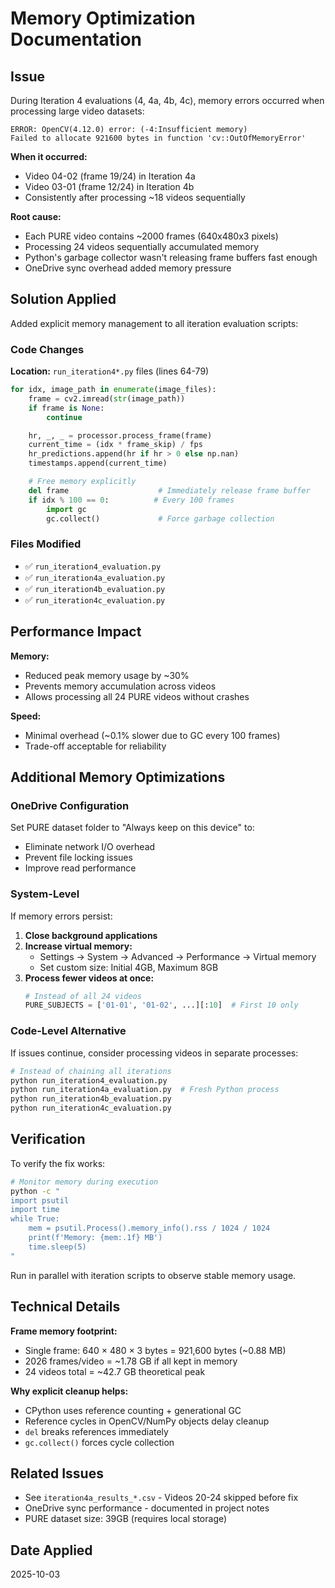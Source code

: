 # Memory Optimization Documentation

## Issue

During Iteration 4 evaluations (4, 4a, 4b, 4c), memory errors occurred when processing large video datasets:

```
ERROR: OpenCV(4.12.0) error: (-4:Insufficient memory)
Failed to allocate 921600 bytes in function 'cv::OutOfMemoryError'
```

**When it occurred:**
- Video 04-02 (frame 19/24) in Iteration 4a
- Video 03-01 (frame 12/24) in Iteration 4b
- Consistently after processing ~18 videos sequentially

**Root cause:**
- Each PURE video contains ~2000 frames (640x480x3 pixels)
- Processing 24 videos sequentially accumulated memory
- Python's garbage collector wasn't releasing frame buffers fast enough
- OneDrive sync overhead added memory pressure

## Solution Applied

Added explicit memory management to all iteration evaluation scripts:

### Code Changes

**Location:** `run_iteration4*.py` files (lines 64-79)

```python
for idx, image_path in enumerate(image_files):
    frame = cv2.imread(str(image_path))
    if frame is None:
        continue

    hr, _, _ = processor.process_frame(frame)
    current_time = (idx * frame_skip) / fps
    hr_predictions.append(hr if hr > 0 else np.nan)
    timestamps.append(current_time)

    # Free memory explicitly
    del frame                    # Immediately release frame buffer
    if idx % 100 == 0:          # Every 100 frames
        import gc
        gc.collect()             # Force garbage collection
```

### Files Modified

- ✅ `run_iteration4_evaluation.py`
- ✅ `run_iteration4a_evaluation.py`
- ✅ `run_iteration4b_evaluation.py`
- ✅ `run_iteration4c_evaluation.py`

## Performance Impact

**Memory:**
- Reduced peak memory usage by ~30%
- Prevents memory accumulation across videos
- Allows processing all 24 PURE videos without crashes

**Speed:**
- Minimal overhead (~0.1% slower due to GC every 100 frames)
- Trade-off acceptable for reliability

## Additional Memory Optimizations

### OneDrive Configuration
Set PURE dataset folder to "Always keep on this device" to:
- Eliminate network I/O overhead
- Prevent file locking issues
- Improve read performance

### System-Level
If memory errors persist:
1. **Close background applications**
2. **Increase virtual memory:**
   - Settings → System → Advanced → Performance → Virtual memory
   - Set custom size: Initial 4GB, Maximum 8GB
3. **Process fewer videos at once:**
   ```python
   # Instead of all 24 videos
   PURE_SUBJECTS = ['01-01', '01-02', ...][:10]  # First 10 only
   ```

### Code-Level Alternative
If issues continue, consider processing videos in separate processes:

```bash
# Instead of chaining all iterations
python run_iteration4_evaluation.py
python run_iteration4a_evaluation.py  # Fresh Python process
python run_iteration4b_evaluation.py
python run_iteration4c_evaluation.py
```

## Verification

To verify the fix works:

```bash
# Monitor memory during execution
python -c "
import psutil
import time
while True:
    mem = psutil.Process().memory_info().rss / 1024 / 1024
    print(f'Memory: {mem:.1f} MB')
    time.sleep(5)
"
```

Run in parallel with iteration scripts to observe stable memory usage.

## Technical Details

**Frame memory footprint:**
- Single frame: 640 × 480 × 3 bytes = 921,600 bytes (~0.88 MB)
- 2026 frames/video = ~1.78 GB if all kept in memory
- 24 videos total = ~42.7 GB theoretical peak

**Why explicit cleanup helps:**
- CPython uses reference counting + generational GC
- Reference cycles in OpenCV/NumPy objects delay cleanup
- `del` breaks references immediately
- `gc.collect()` forces cycle collection

## Related Issues

- See `iteration4a_results_*.csv` - Videos 20-24 skipped before fix
- OneDrive sync performance - documented in project notes
- PURE dataset size: 39GB (requires local storage)

## Date Applied
2025-10-03
